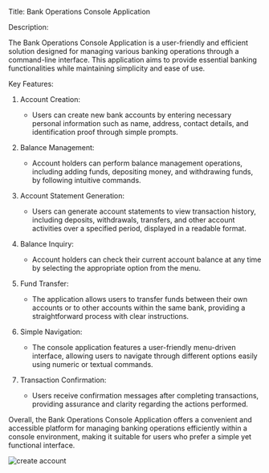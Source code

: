 Title: Bank Operations Console Application

Description:

The Bank Operations Console Application is a user-friendly and efficient solution designed for managing various banking operations through a command-line interface. This application aims to provide essential banking functionalities while maintaining simplicity and ease of use.

Key Features:

1. Account Creation:
   - Users can create new bank accounts by entering necessary personal information such as name, address, contact details, and identification proof through simple prompts.

2. Balance Management:
   - Account holders can perform balance management operations, including adding funds, depositing money, and withdrawing funds, by following intuitive commands.

3. Account Statement Generation:
   - Users can generate account statements to view transaction history, including deposits, withdrawals, transfers, and other account activities over a specified period, displayed in a readable format.

4. Balance Inquiry:
   - Account holders can check their current account balance at any time by selecting the appropriate option from the menu.

5. Fund Transfer:
   - The application allows users to transfer funds between their own accounts or to other accounts within the same bank, providing a straightforward process with clear instructions.

6. Simple Navigation:
   - The console application features a user-friendly menu-driven interface, allowing users to navigate through different options easily using numeric or textual commands.

7. Transaction Confirmation:
   - Users receive confirmation messages after completing transactions, providing assurance and clarity regarding the actions performed.

Overall, the Bank Operations Console Application offers a convenient and accessible platform for managing banking operations efficiently within a console environment, making it suitable for users who prefer a simple yet functional interface.


![create account](https://github.com/HrutikSargar/Bank-Operation-Console-Application-Project-Using-JDBC-JAVA/assets/106005765/4fdc5791-864e-448e-a851-d085feee0c50)
